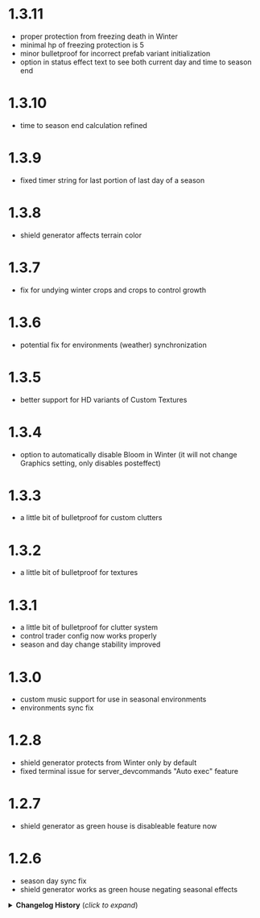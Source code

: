 # 1.3.11
* proper protection from freezing death in Winter
* minimal hp of freezing protection is 5
* minor bulletproof for incorrect prefab variant initialization
* option in status effect text to see both current day and time to season end

# 1.3.10
* time to season end calculation refined

# 1.3.9
* fixed timer string for last portion of last day of a season

# 1.3.8
* shield generator affects terrain color

# 1.3.7
* fix for undying winter crops and crops to control growth

# 1.3.6
* potential fix for environments (weather) synchronization

# 1.3.5
* better support for HD variants of Custom Textures

# 1.3.4
* option to automatically disable Bloom in Winter (it will not change Graphics setting, only disables posteffect)

# 1.3.3
* a little bit of bulletproof for custom clutters

# 1.3.2
* a little bit of bulletproof for textures

# 1.3.1
* a little bit of bulletproof for clutter system
* control trader config now works properly
* season and day change stability improved

# 1.3.0
* custom music support for use in seasonal environments
* environments sync fix

# 1.2.8
* shield generator protects from Winter only by default
* fixed terminal issue for server_devcommands "Auto exec" feature

# 1.2.7
* shield generator as green house is disableable feature now

# 1.2.6
* season day sync fix
* shield generator works as green house negating seasonal effects

<details>
<summary><b>Changelog History</b> (<i>click to expand</i>)</summary>

# 1.2.5
* more stable and responsive synchronization of files/values
* fix for season change visual day 1 issue

# 1.2.4
* more stable season state synchronization
* full support for skiptime command in both directions

# 1.2.3
* map compatibility with Expand World Size

# 1.2.2
* better compatibility with Expand World Data, Expand World Size and Structure Tweaks

# 1.2.1
* custom biome settings (minimap winter colors and terrain seasonal ground colors)
* seasonal items fix
* Swamp-Mistlands border fix

# 1.2.0
* new seasonal clutters (flowers for spring)
* seasonal clutter control
* custom textures support

# 1.1.13
* environment related console spam on season change fixed
* Plains-Swamp border temporary fix (could be disabled)

# 1.1.12
* grass control will be applied immediately after config change

# 1.1.11
* water state update on Ashlands enter/exit
* fish placed under the ice correctly

# 1.1.10
* Ashlands
* grass control extended and moved to distinct JSON file
* tree regrowth chance

# 1.1.9
* patch 0.217.46

# 1.1.8
* fix for day luminance control

# 1.1.7
* default colors adjustment
* default support for roof pieces from MissingPieces, FineWoodBuildPieces, Balrond ElvenRoof, Balrond Shipyard, OdinArchitect, MoreGates

# 1.1.6
* fix for wood and meat drop
* added configurable wood and meat list to control drop

# 1.1.5
* minor fix for pickable spawn on dedicated server

# 1.1.4
* Expand World Data compatibility
* minor refinements here and there

# 1.1.3
* Ice floes climb fix for large scale floes
* Resetseasonscache command returned

# 1.1.2
* plants to control growth configurable list
* configurable ice floes scale
* freezing death with exactly 1 hp fix

# 1.1.1
* Cache settings force synced from server to clients
* Cache moved to \BepInEx\cache
* Cache rebuild caused by console command will be done in background (but in main thread which cause noticeable lag, that's ok)
* Cache settings extended with bushes colors category
* Cache will be stored by revisions (which depends on cache settings)
* Default recoloring refinements

# 1.1.0
* Recoloring settings (you can now control the way mod generates textures)
* rebuild cache console command ("resetseasonscache")
* default recoloring refinements
* setting seasonal key at day change
* fix for control stats couldn't be disabled completely
* fix for ice floes floating in the air

# 1.0.13
* you can climb on ice floe

# 1.0.12
* option to hide buff info in Raven menu 
* option to set amount of ice floes in winter
* option for crops and pickables to perish in winter 
* option to make selected crops not to perish in winter
* proper coloring of raspberry bushes (delete Cache folder to recreate the cache)
* proper pickable and plants growth control 
* proper recoloring freshly planted pickables and crops
* seasonal changes properly ignores objects located in interior, Mountains, DeepNorth and Ashlands


# 1.0.11
* hide grass in winter enabled by default (now you can set period in days)
* day length in seconds config option
* GammaOfNightLights better compatibility
* minor frozen ship refinements

# 1.0.9
* dedicated server ice floes fix

# 1.0.8
* remade config setting for frozen water surface (now you can set period)
* added ice floes spawning in ocean in set period of days
* you can now build on ice (frozen water surface)
* added option to hide grass in winter
* fixed unmatched spawn biomes in random event
* added custom skills support for custom buff settings (added by Jotunn or SkillsManager)
* added localization for "All" skills in Raven menu

# 1.0.7
* major optimization

# 1.0.6
* water and terrain control rework
* refinements and optimizations
* time skip refinements
* removed incompatibility with LongerDays

# 1.0.5
* optional global key setting
* timer to the end of current season in Raven menu
* total day in season counter in Raven menu
* fish pushed above frozen surface fix
* fixed season sync in multiplayer
* fixed occasional bug leading to long sleep skip between seasons
* fixed rescaled time calculation

# 1.0.4
* optional placing ships above the ice surface
* more stable freezing ships in the ice surface
* season change on sleep when loading screen is up
* status effect info always shown in Raven menu
* day number in status effect info in Raven menu
* optional replacement of seasonal status effect icons
* optional world dependent realtime season calculation settings
* placing new objects while frozen water surface fix

# 1.0.3
* fixed typo in traders list synchronization from server

# 1.0.2
* water surface will be frozen after set day of winter (and become slippery)
* beehive, maypole, xmastree recolor (delete Cache folder to get new textures)
* traders now have customizable seasonal items to sell
* option to change seasons only when sleeping
* added incompatibiliy TastyChickenLegs.LongerDays (leads to unpredictable behaviour, have similar option)
* more stable season change
* refinements and fixes

# 1.0.1
* Running on dedicated server fixed
* Freezing while smimming in winter
* Prevent using bed with torch as a firesource
* thunderstore package restructured

# 1.0.0
 * Initial Release

</details>